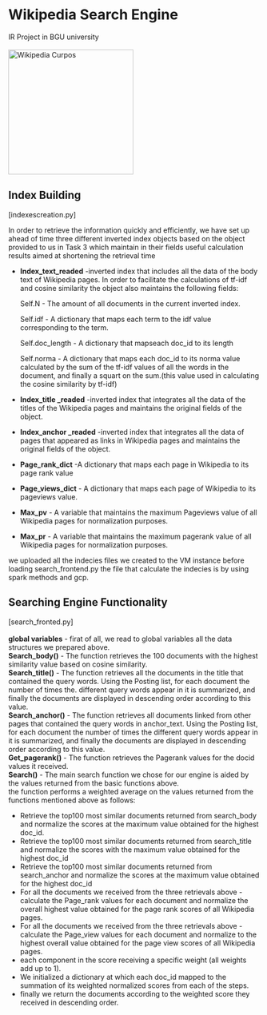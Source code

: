 # Wikipedia Search Engine
IR Project in BGU university<br/><br/>
<picture>
  <img alt="Wikipedia Curpos" src="https://upload.wikimedia.org/wikipedia/en/thumb/8/80/Wikipedia-logo-v2.svg/1200px-Wikipedia-logo-v2.svg.png" width="250" height="250">
</picture><br/>
## Index Building <br/>
[indexescreation.py]

In order to retrieve the information quickly and efficiently, we have set up ahead of time three different inverted index objects based on the object provided to us in Task 3 which maintain in their fields useful calculation results aimed at shortening the retrieval time<br/>
+ **Index_text_readed** -inverted index that includes all the data of the body text of Wikipedia pages. In order to facilitate the calculations of tf-idf and cosine similarity the object also maintains the following fields:<br/>

   Self.N - The amount of all documents in the current inverted index.<br/>

  Self.idf - A dictionary that maps each term to the idf value corresponding to the term.<br/>

  Self.doc_length - A dictionary that mapseach doc_id to its length<br/>

  Self.norma - A dictionary that maps each doc_id to its norma value calculated by the sum of the tf-idf values of all the words in the document, and finally a squart on the sum.(this value used in calculating the cosine similarity by tf-idf)<br/>
+ **Index_title _readed** -inverted index that integrates all the data of the titles of the Wikipedia pages and maintains the original fields of the object.<br/>
+ **Index_anchor _readed** -inverted index that integrates all the data of pages that appeared as links in Wikipedia pages and maintains the original fields of the object.<br/>
+ **Page_rank_dict** -A dictionary that maps each page in Wikipedia to its page rank value<br/>
+ **Page_views_dict** - A dictionary that maps each page of Wikipedia to its pageviews value.<br/>
+ **Max_pv** - A variable that maintains the maximum Pageviews value of all Wikipedia pages for normalization purposes.<br/>
+ **Max_pr** - A variable that maintains the maximum pagerank value of all Wikipedia pages for normalization purposes.<br/>

we uploaded all the indecies files we created to the VM instance before loading search_frontend.py
the file that calculate the indecies is by using spark methods and gcp.<br/>


## Searching Engine Functionality<br/>
[search_fronted.py]<br/><br/>
**global variables** - firat of all, we read to global variables all the data structures we prepared above. <br/>
**Search_body()** - The function retrieves the 100 documents with the highest similarity value based on cosine similarity.<br/>
**Search_title()** - The function retrieves all the documents in the title that contained the query words. Using the Posting list, for each document the number of times the. different query words appear in it is summarized, and finally the documents are displayed in descending order according to this value.<br/>
**Search_anchor()** - The function retrieves all documents linked from other pages that contained the query words in anchor_text. Using the Posting list, for each document the number of times the different query words appear in it is summarized, and finally the documents are displayed in descending order according to this value.<br/>
**Get_pagerank()** - The function retrieves the Pagerank values for the docid values it received.<br/>
**Search()** - The main search function we chose for our engine is aided by the values returned from the basic functions above.<br/>
the function performs a weighted average on the values returned from the functions mentioned above as follows:<br/>
- Retrieve the top100 most similar documents returned from search_body and normalize the scores at the maximum value obtained for the highest doc_id.<br/>
- Retrieve the top100 most similar documents returned from search_title and normalize the scores with the maximum value obtained for the highest doc_id<br/>
- Retrieve the top100 most similar documents returned from search_anchor and normalize the scores at the maximum value obtained for the highest doc_id<br/>
- For all the documents we received from the three retrievals above - calculate the Page_rank values for each document and normalize the overall highest value obtained for the page rank scores of all Wikipedia pages.<br/>
- For all the documents we received from the three retrievals above - calculate the Page_view values for each document and normalize to the highest overall value obtained for the page view scores of all Wikipedia pages.<br/>
- each component in the score receiving a specific weight (all weights add up to 1).<br/>
- We initialized a dictionary at which each doc_id mapped to the summation of its weighted normalized scores from each of the steps. <br/>
- finally we return the documents according to the weighted score they received in descending order.<br/>

